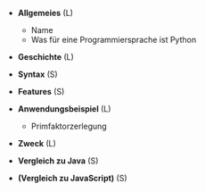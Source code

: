 - **Allgemeies** (L)
    - Name
    - Was für eine Programmiersprache ist Python
- **Geschichte** (L)
- **Syntax** (S)
- **Features** (S)

- **Anwendungsbeispiel** (L)
    - Primfaktorzerlegung

- **Zweck** (L)

- **Vergleich zu Java** (S)
- **(Vergleich zu JavaScript)** (S)
